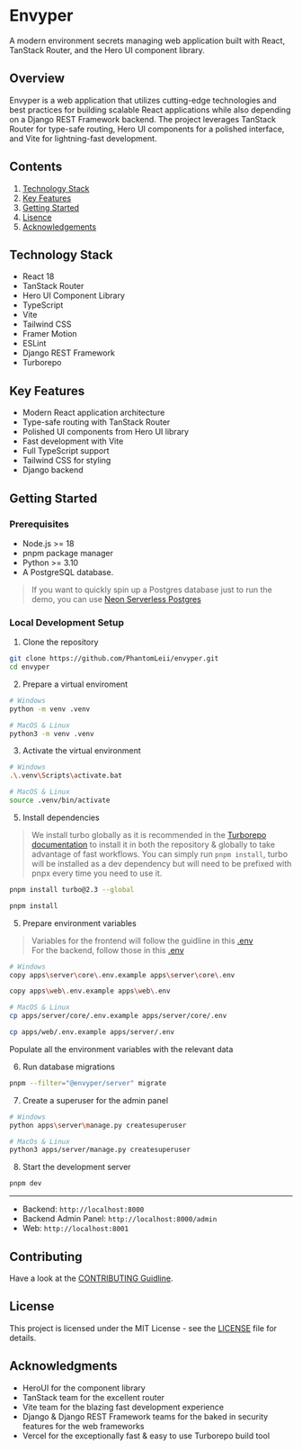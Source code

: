 # Envyper

A modern environment secrets managing web application built with React, TanStack Router, and the Hero UI component library.

## Overview

Envyper is a web application that utilizes cutting-edge technologies and best practices for building scalable React applications while also depending on a Django REST Framework backend. The project leverages TanStack Router for type-safe routing, Hero UI components for a polished interface, and Vite for lightning-fast development.

## Contents

1. [Technology Stack](#technology-stack)
2. [Key Features](#key-features)
3. [Getting Started](#getting-started)
4. [Lisence](#license)
5. [Acknowledgements](#acknowledgments)

## Technology Stack

- React 18
- TanStack Router
- Hero UI Component Library
- TypeScript
- Vite
- Tailwind CSS
- Framer Motion
- ESLint
- Django REST Framework
- Turborepo

## Key Features

- Modern React application architecture
- Type-safe routing with TanStack Router
- Polished UI components from Hero UI library
- Fast development with Vite
- Full TypeScript support
- Tailwind CSS for styling
- Django backend

## Getting Started

### Prerequisites

- Node.js >= 18
- pnpm package manager
- Python >= 3.10
- A PostgreSQL database.

> If you want to quickly spin up a Postgres database just to run the demo, you can use [Neon Serverless Postgres](https://neon.tech)

### Local Development Setup

1. Clone the repository

```bash
git clone https://github.com/PhantomLeii/envyper.git
cd envyper
```

2. Prepare a virtual enviroment

```bash
# Windows
python -m venv .venv

# MacOS & Linux
python3 -m venv .venv
```

3. Activate the virtual environment

```bash
# Windows
.\.venv\Scripts\activate.bat

# MacOS & Linux
source .venv/bin/activate
```

5.  Install dependencies

> We install turbo globally as it is recommended in the [Turborepo documentation](https://turbo.build/repo/docs/getting-started/installation) to install it in both the repository & globally to take advantage of fast workflows. You can simply run `pnpm install`, turbo will be installed as a dev dependency but will need to be prefixed with pnpx every time you need to use it.

```bash
pnpm install turbo@2.3 --global

pnpm install
```

5. Prepare environment variables

> Variables for the frontend will follow the guidline in this [.env](./apps/web/.env.example)<br />
> For the backend, follow those in this [.env](./apps/server/core/.env.example)

```bash
# Windows
copy apps\server\core\.env.example apps\server\core\.env

copy apps\web\.env.example apps\web\.env

# MacOS & Linux
cp apps/server/core/.env.example apps/server/core/.env

cp apps/web/.env.example apps/server/.env
```

Populate all the environment variables with the relevant data

6. Run database migrations

```bash
pnpm --filter="@envyper/server" migrate
```

7. Create a superuser for the admin panel

```bash
# Windows
python apps\server\manage.py createsuperuser

# MacOs & Linux
python3 apps/server/manage.py createsuperuser
```

8.  Start the development server

```bash
pnpm dev
```

---

- Backend: `http://localhost:8000`
- Backend Admin Panel: `http://localhost:8000/admin`
- Web: `http://localhost:8001`

## Contributing

Have a look at the [CONTRIBUTING Guidline](./CONTRIBUTING.md).

## License

This project is licensed under the MIT License - see the [LICENSE](./LISENCE.md) file for details.

## Acknowledgments

- HeroUI for the component library
- TanStack team for the excellent router
- Vite team for the blazing fast development experience
- Django & Django REST Framework teams for the baked in security features for the web frameworks
- Vercel for the exceptionally fast & easy to use Turborepo build tool
